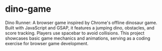 # dino-game
Dino Runner: A browser game inspired by Chrome's offline dinosaur game. Built with JavaScript and GSAP, it features a jumping dino, obstacles, and score tracking. Players use spacebar to avoid collisions. This project showcases basic game mechanics and animations, serving as a coding exercise for browser game development.
